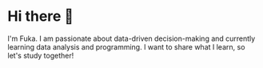 # Hi there 👋

I'm Fuka. I am passionate about data-driven decision-making and currently learning data analysis and programming.
I want to share what I learn, so let's study together!
